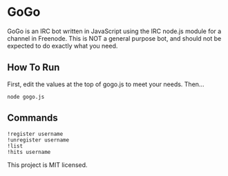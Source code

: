 GoGo
====

GoGo is an IRC bot written in JavaScript using the IRC node.js module
for a channel in Freenode. This is NOT a general purpose bot, and
should not be expected to do exactly what you need.

How To Run
----------
First, edit the values at the top of gogo.js to meet your needs.
Then...
```
node gogo.js
```

Commands
--------
```
!register username
!unregister username
!list
!hits username
```

This project is MIT licensed.